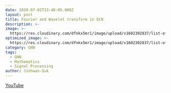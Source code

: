 ```yaml
---
date: 2020-07-02T23:48:05.000Z
layout: post
title: Fourier and Wavelet transform in GCN
description: >-
image: >-
  https://res.cloudinary.com/dfnkx5mr1/image/upload/v1602302837/list-of-good-digital-signal-processing-projects_ihpsfw.jpg
optimized_image: >-
  https://res.cloudinary.com/dfnkx5mr1/image/upload/v1602302837/list-of-good-digital-signal-processing-projects_ihpsfw.jpg
category: GNN
tags:
  - GNN
  - Mathematics
  - Signal Processing
author: Jinhwan-Suk
---
```

[YouTube](https://youtu.be/iQVFIL7g2jE)